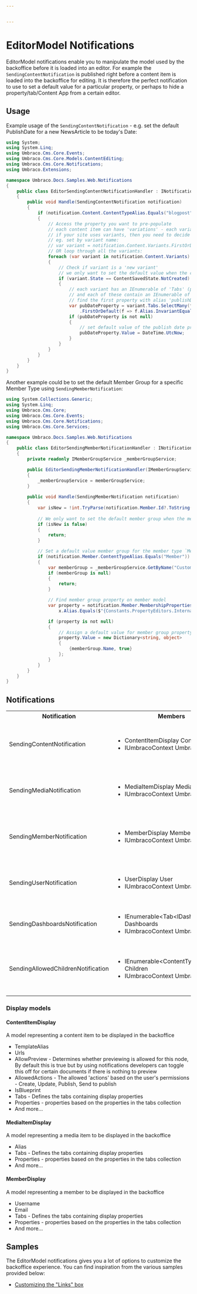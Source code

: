 ```yaml
---


---
```


# EditorModel Notifications

EditorModel notifications enable you to manipulate the model used by the backoffice before it is loaded into an editor. For example the `SendingContentNotification` is published right before a content item is loaded into the backoffice for editing. It is therefore the perfect notification to use to set a default value for a particular property, or perhaps to hide a property/tab/Content App from a certain editor.

## Usage

Example usage of the `SendingContentNotification` - e.g. set the default PublishDate for a new NewsArticle to be today's Date:

```C#
using System;
using System.Linq;
using Umbraco.Cms.Core.Events;
using Umbraco.Cms.Core.Models.ContentEditing;
using Umbraco.Cms.Core.Notifications;
using Umbraco.Extensions;

namespace Umbraco.Docs.Samples.Web.Notifications
{
    public class EditorSendingContentNotificationHandler : INotificationHandler<SendingContentNotification>
    {
        public void Handle(SendingContentNotification notification)
        {
            if (notification.Content.ContentTypeAlias.Equals("blogpost"))
            {
                // Access the property you want to pre-populate
                // each content item can have 'variations' - each variation is represented by the `ContentVariantDisplay` class.
                // if your site uses variants, then you need to decide whether to set the default value for all variants or a specific variant
                // eg. set by variant name:
                // var variant = notification.Content.Variants.FirstOrDefault(f => f.Name == "specificVariantName");
                // OR loop through all the variants:
                foreach (var variant in notification.Content.Variants)
                {
                    // Check if variant is a 'new variant'
                    // we only want to set the default value when the content item is first created
                    if (variant.State == ContentSavedState.NotCreated)
                    {
                        // each variant has an IEnumerable of 'Tabs' (property groupings)
                        // and each of these contain an IEnumerable of `ContentPropertyDisplay` properties
                        // find the first property with alias 'publishDate'
                        var pubDateProperty = variant.Tabs.SelectMany(f => f.Properties)
                            .FirstOrDefault(f => f.Alias.InvariantEquals("publishDate"));
                        if (pubDateProperty is not null)
                        {
                            // set default value of the publish date property if it exists
                            pubDateProperty.Value = DateTime.UtcNow;
                        }
                    }
                }
            }
        }
    }
}
```

Another example could be to set  the default Member Group for a specific Member Type using `SendingMemberNotification`:

```C#
using System.Collections.Generic;
using System.Linq;
using Umbraco.Cms.Core;
using Umbraco.Cms.Core.Events;
using Umbraco.Cms.Core.Notifications;
using Umbraco.Cms.Core.Services;

namespace Umbraco.Docs.Samples.Web.Notifications
{
    public class EditorSendingMemberNotificationHandler : INotificationHandler<SendingMemberNotification>
    {
        private readonly IMemberGroupService _memberGroupService;

        public EditorSendingMemberNotificationHandler(IMemberGroupService memberGroupService)
        {
            _memberGroupService = memberGroupService;
        }
        
        public void Handle(SendingMemberNotification notification)
        {
            var isNew = !int.TryParse(notification.Member.Id?.ToString(), out int id) || id == 0;
            
            // We only want to set the default member group when the member is initially created, eg doesn't have an Id yet
            if (isNew is false)
            {
                return;
            }

            // Set a default value member group for the member type `Member`
            if (notification.Member.ContentTypeAlias.Equals("Member"))
            {
                var memberGroup = _memberGroupService.GetByName("Customer");
                if (memberGroup is null)
                {
                    return;
                }

                // Find member group property on member model
                var property = notification.Member.MembershipProperties.FirstOrDefault(x =>
                    x.Alias.Equals($"{Constants.PropertyEditors.InternalGenericPropertiesPrefix}membergroup"));

                if (property is not null)
                {
                    // Assign a default value for member group property
                    property.Value = new Dictionary<string, object>
                    {
                        {memberGroup.Name, true}
                    };
                }
            }
        }
    }
}
```

## Notifications

<table>
  <tr>
    <th>Notification</th>
    <th>Members</th>
    <th>Description</th>
  </tr>

  <tr>
    <td>SendingContentNotification</td>
    <td>
      <ul>
        <li>ContentItemDisplay Content</li>
        <li>IUmbracoContext UmbracoContext</li>
      </ul>
    </td>
    <td>
    Published right before the editor model is sent for editing in the content section.<br/>
    NOTE: Content is a Umbraco.Cms.Core.Models.ContentEditing.ContentItemDisplay type which contains the tabs and properties of the elements about to be loaded for editing.
    </td>
  </tr>

  <tr>
    <td>SendingMediaNotification</td>
    <td>
      <ul>
        <li>MediaItemDisplay Media</li>
        <li>IUmbracoContext UmbracoContext</li>
      </ul>
    </td>
    <td>Published right before the editor model is sent for editing in the media section<br/>
    NOTE: Media is a Umbraco.Cms.Core.Models.ContentEditing.MediaItemDisplay type which in turn contains the tabs and properties of the elements about to be loaded for editing.
    </td>
  </tr>

  <tr>
    <td>SendingMemberNotification</td>
    <td>
      <ul>
        <li>MemberDisplay Member</li>
        <li>IUmbracoContext UmbracoContext</li>
      </ul>
    </td>
    <td>
    Published right before the editor model is sent for editing in the member section.<br/>
    NOTE: Member is a Umbraco.Cms.Core.Models.ContentEditing.MemberDisplay type which in turn contains the tabs and properties of the elements about to be loaded for editing.
    </td>
  </tr>

  <tr>
    <td>SendingUserNotification</td>
    <td>
      <ul>
        <li>UserDisplay User</li>
        <li>IUmbracoContext UmbracoContext</li>
      </ul>
    </td>
    <td>
    Published right before the editor model is sent for editing in the user section.<br/>
    NOTE: User is a Umbraco.Cms.Core.Models.ContentEditing.UserDisplay type which in turn contains the tabs and properties of the elements about to be loaded for editing.
    </td>
  </tr>
  
  <tr>
    <td>SendingDashboardsNotification</td>
    <td>
      <ul>
        <li>IEnumerable&ltTab&ltIDashboardSlim&gt&gt Dashboards</li>
        <li>IUmbracoContext UmbracoContext</li>
      </ul>
    </td>
    <td>
    Published right before the a dashboard is retrieved in a section.<br>
    NOTE: Dashboards is a collection of IDashboardSlim, each object gives you access to Label, Alias, Properties, whether it's expanded, and whether it IsActive.
    </td>
  </tr>
  
  <tr>
    <td>SendingAllowedChildrenNotification</td>
    <td>
      <ul>
        <li>IEnumerable&ltContentTypeBasic&gt Children</li>
        <li>IUmbracoContext UmbracoContext</li>
      </ul>
    </td>
    <td>
    Published right before the allowed children of the selected Content Type are sent back during content creation in the Content Section.<br>
    NOTE: Children is a collection of ContentTypeBasic, each object gives you access to Alias, Description, Thumbnail and more. You can remove or add new children to the list in the notification.
    </td>
  </tr>
</table>

### Display models

#### ContentItemDisplay

A model representing a content item to be displayed in the backoffice

* TemplateAlias
* Urls
* AllowPreview - Determines whether previewing is allowed for this node, By default this is true but by using notifications developers can toggle this off for certain documents if there is nothing to preview
* AllowedActions - The allowed 'actions' based on the user's permissions - Create, Update, Publish, Send to publish
* IsBlueprint
* Tabs - Defines the tabs containing display properties
* Properties - properties based on the properties in the tabs collection
* And more...

#### MediaItemDisplay

A model representing a media item to be displayed in the backoffice

* Alias
* Tabs - Defines the tabs containing display properties
* Properties - properties based on the properties in the tabs collection
* And more...

#### MemberDisplay

A model representing a member to be displayed in the backoffice

* Username
* Email
* Tabs - Defines the tabs containing display properties
* Properties - properties based on the properties in the tabs collection
* And more...

## Samples 

The EditorModel notifications gives you a lot of options to customize the backoffice experience. You can find inspiration from the various samples provided below:

* [Customizing the "Links" box](customizing-the-links-box.md)
